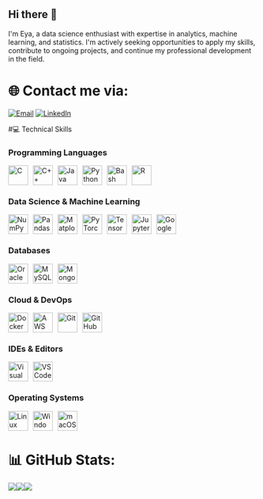 

## Hi there 👋

I'm Eya, a data science enthusiast with expertise in analytics, machine learning, and statistics. I'm actively
seeking opportunities to apply my skills, contribute to ongoing projects, and continue my professional
development in the field.

# 🌐 Contact me via:
[![Email](https://img.shields.io/badge/Email-%230078D4.svg?style=for-the-badge&logo=microsoft-outlook&logoColor=white)](mailto:eya.besbes@etudiant-fst.utm.tn)
[![LinkedIn](https://img.shields.io/badge/LinkedIn-%230077B5.svg?style=for-the-badge&logo=linkedin&logoColor=white)](https://www.linkedin.com/in/eya-besbes/)


#💻 Technical Skills
<div>
  <h3>Programming Languages</h3>
  <div class="skill-group">
    <img src="https://cdn.jsdelivr.net/gh/devicons/devicon/icons/c/c-original.svg" alt="C" title="C">
    <img src="https://cdn.jsdelivr.net/gh/devicons/devicon/icons/cplusplus/cplusplus-original.svg" alt="C++" title="C++">
    <img src="https://cdn.jsdelivr.net/gh/devicons/devicon/icons/java/java-original.svg" alt="Java" title="Java">
    <img src="https://cdn.jsdelivr.net/gh/devicons/devicon/icons/python/python-original.svg" alt="Python" title="Python">
    <img src="https://cdn.jsdelivr.net/gh/devicons/devicon/icons/bash/bash-original.svg" alt="Bash" title="Bash/Shell">
    <img src="https://cdn.jsdelivr.net/gh/devicons/devicon/icons/r/r-original.svg" alt="R" title="R">
  </div>

  <h3>Data Science & Machine Learning</h3>
  <div class="skill-group">
    <img src="https://cdn.jsdelivr.net/gh/devicons/devicon/icons/numpy/numpy-original.svg" alt="NumPy" title="NumPy">
    <img src="https://cdn.jsdelivr.net/gh/devicons/devicon/icons/pandas/pandas-original.svg" alt="Pandas" title="Pandas">
    <img src="https://upload.wikimedia.org/wikipedia/commons/8/84/Matplotlib_icon.svg" alt="Matplotlib" title="Matplotlib">
    <img src="https://cdn.jsdelivr.net/gh/devicons/devicon/icons/pytorch/pytorch-original.svg" alt="PyTorch" title="PyTorch">
    <img src="https://cdn.jsdelivr.net/gh/devicons/devicon/icons/tensorflow/tensorflow-original.svg" alt="TensorFlow" title="TensorFlow">
    <img src="https://cdn.jsdelivr.net/gh/devicons/devicon/icons/jupyter/jupyter-original.svg" alt="Jupyter" title="Jupyter Notebook/Lab">
    <img src="https://upload.wikimedia.org/wikipedia/commons/d/d0/Google_Colaboratory_SVG_Logo.svg" alt="Google Colab" title="Google Colab">
  </div>

  <h3>Databases</h3>
  <div class="skill-group">
    <img src="https://cdn.jsdelivr.net/gh/devicons/devicon/icons/oracle/oracle-original.svg" alt="Oracle" title="Oracle">
    <img src="https://cdn.jsdelivr.net/gh/devicons/devicon/icons/mysql/mysql-original.svg" alt="MySQL" title="MySQL">
    <img src="https://cdn.jsdelivr.net/gh/devicons/devicon/icons/mongodb/mongodb-original.svg" alt="MongoDB" title="MongoDB">
  </div>

  <h3>Cloud & DevOps</h3>
  <div class="skill-group">
    <img src="https://cdn.jsdelivr.net/gh/devicons/devicon/icons/docker/docker-original.svg" alt="Docker" title="Docker">
    <img src="https://cdn.jsdelivr.net/gh/devicons/devicon/icons/amazonwebservices/amazonwebservices-original-wordmark.svg" alt="AWS" title="AWS">
    <img src="https://cdn.jsdelivr.net/gh/devicons/devicon/icons/git/git-original.svg" alt="Git" title="Git">
    <img src="https://cdn.jsdelivr.net/gh/devicons/devicon/icons/github/github-original.svg" alt="GitHub" title="GitHub">
  </div>

  <h3>IDEs & Editors</h3>
  <div class="skill-group">
    <img src="https://cdn.jsdelivr.net/gh/devicons/devicon/icons/visualstudio/visualstudio-original.svg" alt="Visual Studio" title="Visual Studio">
    <img src="https://cdn.jsdelivr.net/gh/devicons/devicon/icons/vscode/vscode-original.svg" alt="VS Code" title="VS Code">
  </div>

  <h3>Operating Systems</h3>
  <div class="skill-group">
    <img src="https://cdn.jsdelivr.net/gh/devicons/devicon/icons/linux/linux-original.svg" alt="Linux" title="Linux">
    <img src="https://cdn.jsdelivr.net/gh/devicons/devicon/icons/windows8/windows8-original.svg" alt="Windows" title="Windows">
    <img src="https://cdn.jsdelivr.net/gh/devicons/devicon/icons/apple/apple-original.svg" alt="macOS" title="macOS">
  </div>
</div>


<style>
.skill-group {
  display: flex;
  flex-wrap: wrap;
  gap: 10px;
}

.skill-group img {
  width: 40px;
  height: 40px;
}
</style>


# 📊 GitHub Stats:
![](https://github-readme-streak-stats.herokuapp.com/?user=eyabesbes&hide_border=false)![](https://github-readme-stats.vercel.app/api?username=eyabesbes&hide_border=false&include_all_commits=true&count_private=true)![](https://github-readme-stats.vercel.app/api/top-langs/?username=eyabesbes&hide_border=false&include_all_commits=true&count_private=true&layout=compact)
